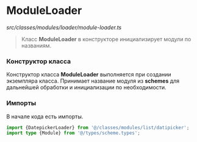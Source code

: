 # ModuleLoader

_src/classes/modules/loader/module-loader.ts_

> Класс **ModuleLoader** в конструкторе инициализирует модули по названиям.

### Конструктор класса

Конструктор класса **ModuleLoader** выполняется при создании экземпляра класса. Принимает название модуля из **schemes** для дальнейшей обработки и инициализации по необходимости.

### Импорты

В начале кода есть импорты.

```ts
import {DatepickerLoader} from '@/classes/modules/list/datipicker';
import type {Module} from '@/types/scheme.types';
```

